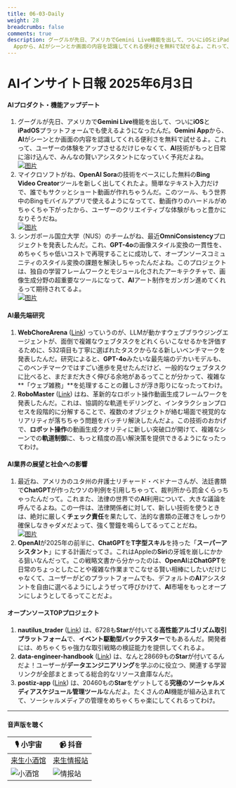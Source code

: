 ```yaml
---
title: 06-03-Daily
weight: 28
breadcrumbs: false
comments: true
description: グーグルが先日、アメリカでGemini Live機能を出して、ついにiOSとiPadOSプラットフォームでも使えるようになったんだ。Gemini
  Appから、AIがシーンとか画面の内容を認識してくれる便利さを無料で試せるよ。これって、ユーザーの体験をアップさせるだけじゃなくて、AI技術がもっと日常に溶け込んで、みんなの賢いアシスタントになっていく予兆だよね。
---
```

# AIインサイト日報 2025年6月3日

#### **AIプロダクト・機能アップデート**
1.  グーグルが先日、アメリカで**Gemini Live**機能を出して、ついに**iOS**と**iPadOS**プラットフォームでも使えるようになったんだ。**Gemini App**から、**AI**がシーンとか画面の内容を認識してくれる便利さを無料で試せるよ。これって、ユーザーの体験をアップさせるだけじゃなくて、**AI**技術がもっと日常に溶け込んで、みんなの賢いアシスタントになっていく予兆だよね。 <br/> [![图片](https://autoproxy.justlikemaki.vip/?pp=https://pic.chinaz.com/2025/0603/6388453725280965957304782.png)](https://autoproxy.justlikemaki.vip/?pp=https://pic.chinaz.com/2025/0603/6388453725280965957304782.png) <br/>
2.  マイクロソフトがね、**OpenAI Sora**の技術をベースにした無料の**Bing Video Creator**ツールを新しく出してくれたよ。簡単なテキスト入力だけで、誰でもサクッとショート動画が作れちゃうんだ。このツール、もう世界中のBingモバイルアプリで使えるようになってて、動画作りのハードルがめちゃくちゃ下がったから、ユーザーのクリエイティブな体験がもっと豊かになりそうだね。 <br/> [![图片](https://autoproxy.justlikemaki.vip/?pp=https://pic.chinaz.com/2025/0603/6388453719041406883771175.png)](https://autoproxy.justlikemaki.vip/?pp=https://pic.chinaz.com/2025/0603/6388453719041406883771175.png) <br/>
3.  シンガポール国立大学（NUS）のチームがね、最近**OmniConsistency**プロジェクトを発表したんだ。これ、**GPT-4o**の画像スタイル変換の一貫性を、めちゃくちゃ低いコストで再現することに成功して、オープンソースコミュニティのスタイル変換の課題を解決しちゃったんだよね。このプロジェクトは、独自の学習フレームワークとモジュール化されたアーキテクチャで、画像生成分野の超重要なツールになって、**AI**アート制作をガンガン進めてくれるって期待されてるよ。 <br/> [![图片](https://autoproxy.justlikemaki.vip/?pp=https://pic.chinaz.com/2025/0603/6388453880310640421505355.png)](https://autoproxy.justlikemaki.vip/?pp=https://pic.chinaz.com/2025/0603/6388453880310640421505355.png) <br/>

#### **AI最先端研究**
1.  **WebChoreArena** ([Link](https://arxiv.org/abs/2506.01952)) っていうのが、LLMが動かすウェブブラウジングエージェントが、面倒で複雑なウェブタスクをどれくらいこなせるかを評価するために、532項目も丁寧に選ばれたタスクからなる新しいベンチマークを発表したんだ。研究によると、**GPT-4o**みたいな最先端のデカいモデルも、このベンチマークではすごい進歩を見せたんだけど、一般的なウェブタスクに比べると、まだまだ大きく伸びる余地があるってことが分かって、複雑な**「ウェブ雑務」**を処理することの難しさが浮き彫りになったってわけ。
2.  **RoboMaster** ([Link](https://arxiv.org/abs/2506.01943)) はね、革新的なロボット操作動画生成フレームワークを発表したんだ。これは、協調的な軌道モデリングと、インタラクションプロセスを段階的に分解することで、複数のオブジェクトが絡む場面で視覚的なリアリティが落ちちゃう問題をバッチリ解決したんだよ。この技術のおかげで、**ロボット操作**の動画生成クオリティに新しい突破口が開けて、複雑なシーンでの**軌道制御**に、もっと精度の高い解決策を提供できるようになったってわけ。

#### **AI業界の展望と社会への影響**
1.  最近ね、アメリカのユタ州の弁護士リチャード・ベドナーさんが、法廷書類で**ChatGPT**が作ったウソの判例を引用しちゃって、裁判所から罰金くらっちゃったんだって。これまた、法律の世界での**AI**利用について、大きな議論を呼んでるよね。この一件は、法律関係者に対して、新しい技術を使うときは、絶対に厳しく**チェック責任**を果たして、法的な書類の正確さをしっかり確保しなきゃダメだよって、強く警鐘を鳴らしてるってことだね。 <br/> [![图片](https://autoproxy.justlikemaki.vip/?pp=https://pic.chinaz.com/picmap/202304121052180076_0.jpg)](https://autoproxy.justlikemaki.vip/?pp=https://pic.chinaz.com/picmap/202304121052180076_0.jpg) <br/>
2.  **OpenAI**が2025年の前半に、**ChatGPT**を**T字型スキル**を持った「**スーパーアシスタント**」にする計画だってさ。これはAppleの**Siri**の牙城を崩しにかかる狙いなんだって。この戦略文書から分かったのは、**OpenAI**は**ChatGPT**を日常のちょっとしたことや複雑な作業までこなせる賢い相棒にしたいだけじゃなくて、ユーザーがどのプラットフォームでも、デフォルトの**AI**アシスタントを自由に選べるようにしようぜって呼びかけて、**AI**市場をもっとオープンにしようとしてるってことだよ。

#### **オープンソースTOPプロジェクト**
1.  **nautilus_trader** ([Link](https://github.com/nautechsystems/nautilus_trader)) は、6728も**Star**が付いてる**高性能アルゴリズム取引プラットフォーム**で、**イベント駆動型バックテスター**でもあるんだ。開発者には、めちゃくちゃ強力な取引戦略の検証能力を提供してくれるよ。
2.  **data-engineer-handbook** ([Link](https://github.com/DataExpert-io/data-engineer-handbook)) は、なんと28669もの**Star**が付いてるんだよ！ユーザーが**データエンジニアリング**を学ぶのに役立つ、関連する学習リンクが全部まとまってる総合的なリソース倉庫なんだ。
3.  **postiz-app** ([Link](https://github.com/gitroomhq/postiz-app)) は、20460もの**Star**をゲットしてる**究極のソーシャルメディアスケジュール管理ツール**なんだよ。たくさんの**AI**機能が組み込まれてて、ソーシャルメディアの管理をめちゃくちゃ楽にしてくれるってわけ。

---

#### **音声版を聴く**

| 🎙️ **小宇宙** | 📹 **抖音** |
| --- | --- |
| [来生小酒馆](https://www.xiaoyuzhoufm.com/podcast/683c62b7c1ca9cf575a5030e)  |   [来生情报站](https://www.douyin.com/user/MS4wLjABAAAAwpwqPQlu38sO38VyWgw9ZjDEnN4bMR5j8x111UxpseHR9DpB6-CveI5KRXOWuFwG)| 
| ![小酒馆](https://s1.imagehub.cc/images/2025/06/24/f959f7984e9163fc50d3941d79a7f262.md.png) | ![情报站](https://s1.imagehub.cc/images/2025/06/24/7fc30805eeb831e1e2baa3a240683ca3.md.png) |